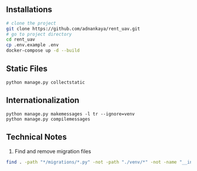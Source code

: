 ## Installations

```bash
# clone the project
git clone https://github.com/adnankaya/rent_uav.git
# go to project directory
cd rent_uav
cp .env.example .env
docker-compose up -d --build
```
## Static Files
```
python manage.py collectstatic
```

## Internationalization
```
python manage.py makemessages -l tr --ignore=venv
python manage.py compilemessages
```

## Technical Notes

1. Find and remove migration files
```bash
find . -path "*/migrations/*.py" -not -path "./venv/*" -not -name "__init__.py" -delete
```